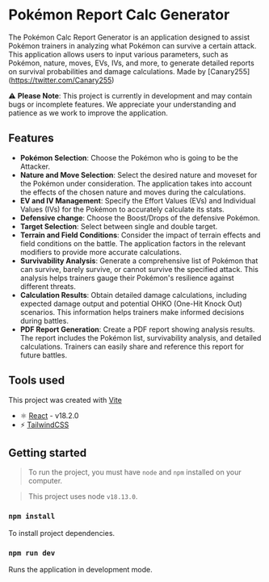 # Pokémon Report Calc Generator

The Pokémon Calc Report Generator is an application designed to assist Pokémon trainers in analyzing what Pokémon can survive a certain attack. This application allows users to input various parameters, such as Pokémon, nature, moves, EVs, IVs, and more, to generate detailed reports on survival probabilities and damage calculations. Made by [Canary255] (https://twitter.com/Canary255)

⚠️ **Please Note**: This project is currently in development and may contain bugs or incomplete features. We appreciate your understanding and patience as we work to improve the application.

## Features

- **Pokémon Selection**: Choose the Pokémon who is going to be the Attacker.
- **Nature and Move Selection**: Select the desired nature and moveset for the Pokémon under consideration. The application takes into account the effects of the chosen nature and moves during the calculations.
- **EV and IV Management**: Specify the Effort Values (EVs) and Individual Values (IVs) for the Pokémon to accurately calculate its stats.
- **Defensive change**: Choose the Boost/Drops of the defensive Pokémon.
- **Target Selection**: Select between single and double target.
- **Terrain and Field Conditions**: Consider the impact of terrain effects and field conditions on the battle. The application factors in the relevant modifiers to provide more accurate calculations.
- **Survivability Analysis**: Generate a comprehensive list of Pokémon that can survive, barely survive, or cannot survive the specified attack. This analysis helps trainers gauge their Pokémon's resilience against different threats.
- **Calculation Results**: Obtain detailed damage calculations, including expected damage output and potential OHKO (One-Hit Knock Out) scenarios. This information helps trainers make informed decisions during battles.
- **PDF Report Generation**: Create a PDF report showing analysis results. The report includes the Pokémon list, survivability analysis, and detailed calculations. Trainers can easily share and reference this report for future battles.

## Tools used

This project was created with [Vite](https://vitejs.dev/)

- ⚛️ [React](https://reactjs.org/) - v18.2.0
- ⚡ [TailwindCSS](https://tailwindcss.com/)

## Getting started

> To run the project, you must have `node` and `npm` installed on your computer.

> This project uses node `v18.13.0`.

### `npm install`

To install project dependencies.

### `npm run dev`

Runs the application in development mode.

